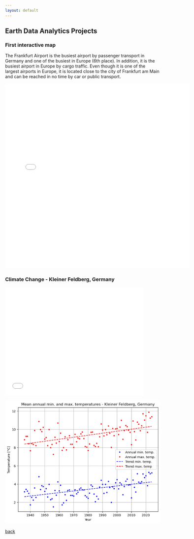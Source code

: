 ```yaml
---
layout: default
---
```


## Earth Data Analytics Projects

### First interactive map

The Frankfurt Airport is the busiest airport by passenger transport in Germany and one of the busiest in Europe (6th place). 
In addition, it is the busiest airport in Europe by cargo traffic. 
Even though it is one of the largest airports in Europe, it is located close to the city of Frankfurt am Main and can be reached in no time by car or public transport.

<embed type="text/html" src="img/ffm_airport.html" width="600" height="600">

### Climate Change - Kleiner Feldberg, Germany

<embed type="text/html" src="img/annual_kl_feldberg_temperatures-2.html" width="450" height="350">

![Alt text for the image](img/kleiner_feldberg_trend.png "Optional title text on hover")

[back](./)
